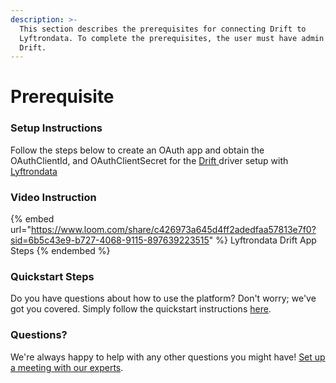 ```yaml
---
description: >-
  This section describes the prerequisites for connecting Drift to
  Lyftrondata. To complete the prerequisites, the user must have admin access to
  Drift.
---
```


# Prerequisite

<mark style="color:blue;"></mark>

### Setup Instructions

Follow the steps below to create an OAuth app and obtain the OAuthClientId, and OAuthClientSecret for the [Drift](https://www.lyftrondata.com/integration/marketing-analytics/drift/)[ ](https://www.lyftrondata.com/integration/freshdesk/)driver setup with [Lyftrondata](https://www.lyftrondata.com)

### Video Instruction

{% embed url="https://www.loom.com/share/c426973a645d4ff2adedfaa57813e7f0?sid=6b5c43e9-b727-4068-9115-897639223515" %}
Lyftrondata Drift App Steps
{% endembed %}

### Quickstart Steps

Do you have questions about how to use the platform? Don't worry; we've got you covered. Simply follow the quickstart instructions [here](../../../quickstart-steps.md).

### Questions? <a href="#questions" id="questions"></a>

We're always happy to help with any other questions you might have! [Set up a meeting with our experts](https://www.lyftrondata.com/book-a-meeting/).

